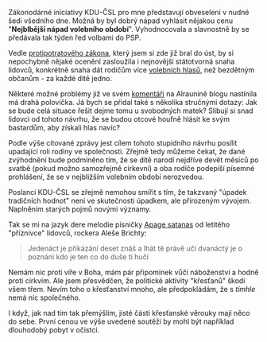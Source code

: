 <!-- dcterms:identifier = riderweblog#53 -->
<!-- dcterms:title = Apage satanas! -->
<!-- np9:categoryId = 2 -->
<!-- x4w:category = Lidé a jiná zvěř -->
<!-- np9:authorId = 1 -->
<!-- np9:authorEmail = michal.valasek@altairis.cz -->
<!-- dcterms:creator = Michal Altair Valášek -->
<!-- dcterms:created = 2003-05-16T21:46:21+02:00 -->
<!-- dcterms:dateAccepted = 2003-05-16T21:46:21+02:00 -->

Zákonodárné iniciativy KDU-ČSL pro mne představují obveselení v nudné šedi všedního dne. Možná by byl dobrý nápad vyhlásit nějakou cenu "**Nejblbější nápad volebního období**". Vyhodnocovala a slavnostně by se předávala tak týden řed volbami do PSP.

Vedle [protipotratového zákona](http://weblog.rider.cz/ShowRecord.aspx?day=20030505), který jsem si zde již bral do úst, by si nepochybně nějaké ocenění zasloužila i nejnovější státotvorná snaha lidovců, konkrétně snaha dát rodičům více [volebních hlasů](http://zpravy.idnes.cz/domaci.asp?r=domaci&c=A030516_091159_domaci_has&l=1&t=A030516_091159_domaci_has&r2=domaci), než bezdětným občanům - za každé dítě jedno.

Některé možné problémy již ve svém [komentáři](http://weblog.alraune.cz/CommentList.aspx?day=20030514#20030516133809) na Alraunině blogu nastínila má drahá polovička. Já bych se přidal také s několika stručnými dotazy: Jak se bude celá situace řešit dejme tomu u svobodných matek? Slibují si snad lidovci od tohoto návrhu, že se budou otcové houfně hlásit ke svým bastardům, aby získali hlas navíc?

Podle výše citované zprávy jest cílem tohoto stupidního návrhu posílit upadající roli rodiny ve společnosti. Zřejmě tedy můžeme čekat, že dané zvýhodnění bude podmíněno tím, že se dítě narodí nejdříve devět měsíců po svatbě (pokud možno samozřejmě církevní) a oba rodiče podepíší písemné prohlášení, že se v nejbližším volebním období nerozvedou.

Poslanci KDU-ČSL se zřejmě nemohou smířit s tím, že takzvaný "úpadek tradičních hodnot" není ve skutečnosti úpadkem, ale přirozeným vývojem. Naplněním starých pojmů novými významy.

Tak se mi na jazyk dere melodie písničky [Apage satanas](http://www.arakain.cz/03diskografie/cdgamblive.htm) od letitého "příznivce" lidovců, rockera Aleše Brichty:

> Jedenáct je přikázání
> deset znáš a lhát tě právě učí
> dvanáctý je o poznání
> kdo je ten co do duše ti hučí

Nemám nic proti víře v Boha, mám pár připomínek vůči náboženství a hodně proti církvím. Ale jsem přesvědčen, že politické aktivity "křesťanů" škodí všem třem. Nevím toho o křesťanství mnoho, ale předpokládám, že s *tímhle* nemá nic společného.

I když, jak nad tím tak přemýšlím, jisté části křesťanské věrouky mají něco do sebe. První cenou ve výše uvedené soutěži by mohl být například dlouhodobý pobyt v očistci.